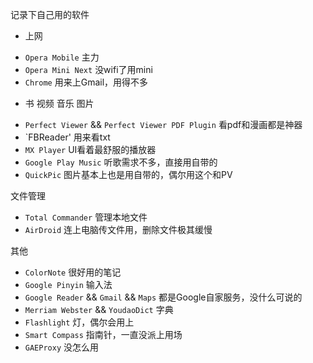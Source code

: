 <!--
Title: android 软件推荐
Category: tools
Tag: android
-->

记录下自己用的软件

+ 上网
- `Opera Mobile` 主力
- `Opera Mini Next` 没wifi了用mini
- `Chrome` 用来上Gmail，用得不多

+ 书 视频 音乐 图片
- `Perfect Viewer` && `Perfect Viewer PDF Plugin` 看pdf和漫画都是神器
- `FBReader' 用来看txt
- `MX Player` UI看着最舒服的播放器
- `Google Play Music` 听歌需求不多，直接用自带的
- `QuickPic` 图片基本上也是用自带的，偶尔用这个和PV

文件管理
- `Total Commander` 管理本地文件
- `AirDroid` 连上电脑传文件用，删除文件极其缓慢

其他
- `ColorNote` 很好用的笔记
- `Google Pinyin` 输入法
- `Google Reader` && `Gmail` && `Maps` 都是Google自家服务，没什么可说的
- `Merriam Webster` && `YoudaoDict` 字典
- `Flashlight` 灯，偶尔会用上
- `Smart Compass` 指南针，一直没派上用场
- `GAEProxy` 没怎么用

